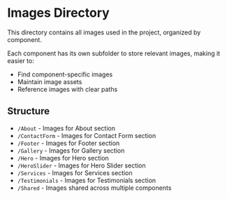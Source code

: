 
# Images Directory

This directory contains all images used in the project, organized by component.

Each component has its own subfolder to store relevant images, making it easier to:
- Find component-specific images
- Maintain image assets
- Reference images with clear paths

## Structure
- `/About` - Images for About section
- `/ContactForm` - Images for Contact Form section
- `/Footer` - Images for Footer section
- `/Gallery` - Images for Gallery section
- `/Hero` - Images for Hero section
- `/HeroSlider` - Images for Hero Slider section
- `/Services` - Images for Services section
- `/Testimonials` - Images for Testimonials section
- `/Shared` - Images shared across multiple components
